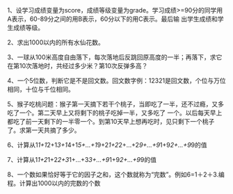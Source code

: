 1、设学习成绩变量为score，成绩等级变量为grade。学习成绩>=90分的同学用A表示，60-89分之间的用B表示，60分以下的用C表示。最后输 出学生成绩和学生成绩等级。

2、求出1000以内的所有水仙花数。

3、一球从100米高度自由落下，每次落地后反跳回原高度的一半；再落下，求它在第10次落地时，共经过多少米？第10次反弹多高？

4、一个5位数，判断它是不是回文数。回文数字例：12321是回文数，个位与万位相同，十位与千位相同。

5、猴子吃桃问题：猴子第一天摘下若干个桃子，当即吃了一半，还不过瘾，又多吃了一个。第二天早上又将剩下的桃子吃掉一半，又多吃了 一个。以后每天早上都吃了前一天剩下的一半零一个。到第10天早上想再吃时，见只剩下一个桃子了。求第一天共摘了多少。

6、计算从1*1+1*2+1*3+1*4+1*5+…+1*9+2*1+2*2+…+2*9+…+9*1+9*2+…+9*9的值

7、计算从1*1+2*1+2*2+3*1+…+3*3+…+9*1+9*2+…+9*9的值

8、一个数如果恰好等于它的因子之和，这个数就称为“完数”。例如6=1＋2＋3.编程。计算出1000以内的完数的个数
